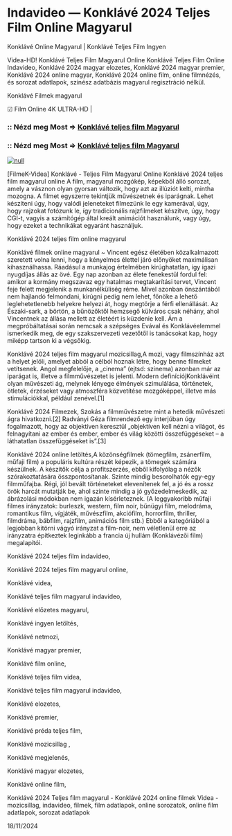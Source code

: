 # Indavideo — Konklávé 2024 Teljes Film Online Magyarul

Konklávé Online Magyarul | Konklávé Teljes Film Ingyen

Videa-HD! Konklávé Teljes Film Magyarul Online Konklávé Teljes Film Online Indavideo, Konklávé 2024 magyar elozetes, Konklávé 2024 magyar premier, Konklávé 2024 online magyar, Konklávé 2024 online film, online filmnézés, és sorozat adatlapok, színész adatbázis magyarul regisztráció nélkül.

Konklávé Filmek magyarul

☑ Film Online 4K ULTRA-HD |

### :: Nézd meg Most => [Konklávé teljes film Magyarul](https://t.co/m18bWTOPYX)

### :: Nézd meg Most => [Konklávé teljes film Magyarul](https://t.co/m18bWTOPYX)

[![null](https://static.wixstatic.com/media/855a25_043b5abeb4ae4d35ac003198e7fe56ed~mv2.gif)](https://t.co/m18bWTOPYX)

[FilmeK-Videa] Konklávé - Teljes Film Magyarul Online Konklávé 2024 teljes film magyarul online A film, magyarul mozgókép, képekből álló sorozat, amely a vásznon olyan gyorsan változik, hogy azt az illúziót kelti, mintha mozogna. A filmet egyszerre tekintjük művészetnek és iparágnak. Lehet készíteni úgy, hogy valódi jeleneteket filmezünk le egy kamerával, úgy, hogy rajzokat fotózunk le, így tradicionális rajzfilmeket készítve, úgy, hogy CGI-t, vagyis a számítógép által kreált animációt használunk, vagy úgy, hogy ezeket a technikákat egyaránt használjuk.

Konklávé 2024 teljes film online magyarul

Konklávé filmek online magyarul ~ Vincent egész életében közalkalmazott szeretett volna lenni, hogy a kényelmes élettel járó előnyöket maximálisan kihasználhassa. Ráadásul a munkajog értelmében kirúghatatlan, így igazi nyugdíjas állás az övé. Egy nap azonban az élete fenekestül fordul fel: amikor a kormány megszavaz egy hatalmas megtakarítási tervet, Vincent feje felett megjelenik a munkanélküliség réme. Mivel azonban önszántából nem hajlandó felmondani, kirúgni pedig nem lehet, főnöke a lehető leglehetetlenebb helyekre helyezi át, hogy megtörje a férfi ellenállását. Az Északi-sark, a börtön, a bűnözőktől hemzsegő külváros csak néhány, ahol Vincentnek az állása mellett az életéért is küzdenie kell. Ám a megpróbáltatásai során nemcsak a szépséges Evával és Konklávéelemmel ismerkedik meg, de egy szakszervezeti vezetőtől is tanácsokat kap, hogy miképp tartson ki a végsőkig.

Konklávé 2024 teljes film magyarul mozicsillag,A mozi, vagy filmszínház azt a helyet jelöli, amelyet abból a célból hoznak létre, hogy benne filmeket vetítsenek. Angol megfelelője, a „cinema” (ejtsd: szinema) azonban már az iparágat is, illetve a filmművészetet is jelenti. Modern definíciójKonklávéint olyan művészeti ág, melynek lényege élmények szimulálása, történetek, ötletek, érzéseket vagy atmoszféra közvetítése mozgóképpel, illetve más stimulációkkal, például zenével.[1]

Konklávé 2024 Filmezek, Szokás a filmművészetre mint a hetedik művészeti ágra hivatkozni.[2] Radványi Géza filmrendező egy interjúban úgy fogalmazott, hogy az objektíven keresztül „objektíven kell nézni a világot, és felnagyítani az ember és ember, ember és világ közötti összefüggéseket – a láthatatlan összefüggéseket is”.[3]

Konklávé 2024 online letöltés,A közönségfilmek (tömegfilm, zsánerfilm, műfaji film) a populáris kultúra részét képezik, a tömegek számára készülnek. A készítők célja a profitszerzés, ebből kifolyólag a nézők szórakoztatására összpontosítanak. Szinte mindig besorolhatók egy-egy filmműfajba. Régi, jól bevált történeteket elevenítenek fel, a jó és a rossz örök harcát mutatják be, ahol szinte mindig a jó győzedelmeskedik, az ábrázolási módokban nem igazán kísérleteznek. (A leggyakoribb műfaji filmes irányzatok: burleszk, western, film noir, bűnügyi film, melodráma, romantikus film, vígjáték, művészfilm, akciófilm, horrorfilm, thriller, filmdráma, bábfilm, rajzfilm, animációs film stb.) Ebből a kategóriából a legjobban kitörni vágyó irányzat a film-noir, nem véletlenül erre az irányzatra építkeztek leginkább a francia új hullám (Konklávézői film) megalapítói.

Konklávé 2024 teljes film indavideo,

Konklávé 2024 teljes film magyarul online,

Konklávé videa,

Konklávé teljes film magyarul indavideo,

Konklávé előzetes magyarul,

Konklávé ingyen letöltés,

Konklávé netmozi,

Konklávé magyar premier,

Konklávé film online,

Konklávé teljes film videa,

Konklávé teljes film magyarul indavideo,

Konklávé elozetes,

Konklávé premier,

Konklávé préda teljes film,

Konklávé mozicsillag ,

Konklávé megjelenés,

Konklávé magyar elozetes,

Konklávé online film,

Konklávé 2024 Teljes film magyarul - Konklávé 2024 online filmek Videa - mozicsillag, indavideo, filmek, film adatlapok, online sorozatok, online film adatlapok, sorozat adatlapok

18/11/2024
